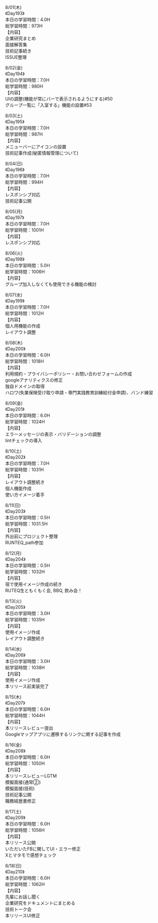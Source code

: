 8/01(木)<br>
《Day193》<br>
本日の学習時間：4.0H<br>
総学習時間：973H<br>
【内容】<br>
企業研究まとめ<br>
面接解答集<br>
技術記事続き<br>
ISSUE整理<br>

8/02(金)<br>
《Day194》<br>
本日の学習時間：7.0H<br>
総学習時間：980H<br>
【内容】<br>
UIの調整(機能が常にバーで表示されるようにする)#50<br>
グループ一覧に「入室する」機能の設置#53<br>

8/03(土)<br>
《Day195》<br>
本日の学習時間：7.0H<br>
総学習時間：987H<br>
【内容】<br>
メニューバーにアイコンの設置<br>
技術記事作成(秘匿情報管理について)<br>

8/04(日)<br>
《Day196》<br>
本日の学習時間：7.0H<br>
総学習時間：994H<br>
【内容】<br>
レスポンシブ対応<br>
技術記事公開<br>

8/05(月)<br>
《Day197》<br>
本日の学習時間：7.0H<br>
総学習時間：1001H<br>
【内容】<br>
レスポンシブ対応<br>

8/06(火)<br>
《Day198》<br>
本日の学習時間：5.0H<br>
総学習時間：1006H<br>
【内容】<br>
グループ加入しなくても使用できる機能の検討<br>

8/07(水)<br>
《Day199》<br>
本日の学習時間：7.0H<br>
総学習時間：1012H<br>
【内容】<br>
個人用機能の作成<br>
レイアウト調整<br>

8/08(木)<br>
《Day200》<br>
本日の学習時間：6.0H<br>
総学習時間：1018H<br>
【内容】<br>
利用規約・プライバシーポリシー・お問い合わせフォームの作成<br>
googleアナリティクスの修正<br>
独自ドメインの取得<br>
ハロワ(失業保険受け取り申請・専門実践教育訓練給付金申請)、バンド練習<br>

8/09(金)<br>
《Day201》<br>
本日の学習時間：6.0H<br>
総学習時間：1024H<br>
【内容】<br>
エラーメッセージの表示・バリデーションの調整<br>
lintチェックの導入<br>

8/10(土)<br>
《Day202》<br>
本日の学習時間：7.0H<br>
総学習時間：1031H<br>
【内容】<br>
レイアウト調整続き<br>
個人機能作成<br>
使い方イメージ着手<br>

8/11(日)<br>
《Day203》<br>
本日の学習時間：0.5H<br>
総学習時間：1031.5H<br>
【内容】<br>
外出前にプロジェクト整理<br>
RUNTEQ_path参加<br>

8/12(月)<br>
《Day204》<br>
本日の学習時間：0.5H<br>
総学習時間：1032H<br>
【内容】<br>
宿で使用イメージ作成の続き<br>
RUTEQ生ともくもく会, BBQ, 飲み会！<br>

8/13(火)<br>
《Day205》<br>
本日の学習時間：3.0H<br>
総学習時間：1035H<br>
【内容】<br>
使用イメージ作成<br>
レイアウト調整続き<br>

8/14(水)<br>
《Day206》<br>
本日の学習時間：3.0H<br>
総学習時間：1038H<br>
【内容】<br>
使用イメージ作成<br>
本リリース前実装完了<br>

8/15(木)<br>
《Day207》<br>
本日の学習時間：6.0H<br>
総学習時間：1044H<br>
【内容】<br>
本リリースレビュー提出<br>
Googleマップアプリに遷移するリンクに関する記事を作成<br>

8/16(金)<br>
《Day208》<br>
本日の学習時間：6.0H<br>
総学習時間：1050H<br>
【内容】<br>
本リリースレビューLGTM<br>
模擬面接(通常②)<br>
模擬面接(技術)<br>
技術記事公開<br>
職務経歴書修正<br>

8/17(土)<br>
《Day209》<br>
本日の学習時間：6.0H<br>
総学習時間：1056H<br>
【内容】<br>
本リリース公開<br>
いただいたFBに関してUI・エラー修正<br>
Xとマタモで感想チェック<br>

8/18(日)<br>
《Day210》<br>
本日の学習時間：6.0H<br>
総学習時間：1062H<br>
【内容】<br>
先輩にお話し聞く<br>
企業研究をドキュメントにまとめる<br>
技術トーク会<br>
本リリースUI修正<br>

